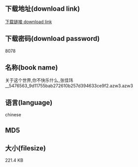 ## 下载地址(download link)
[下载链接 download link](https://voluble-croquembouche-d321dc.netlify.app/?s=%E5%85%B3%E4%BA%8E%E8%BF%99%E4%B8%AA%E4%B8%96%E7%95%8C%2C%E4%BD%A0%E4%B8%8D%E5%BF%AB%E4%B9%90%E4%BB%80%E4%B9%88_%E5%BC%A0%E4%BD%B3%E7%8E%AE__5476563_9d11755bab272610b257d394633ce9f2.azw3)

## 下载密码(download password)
8078

## 名称(book name)
关于这个世界,你不快乐什么_张佳玮__5476563_9d11755bab272610b257d394633ce9f2.azw3.azw3

## 语言(language)
chinese

## MD5


## 大小(filesize)
221.4 KB

